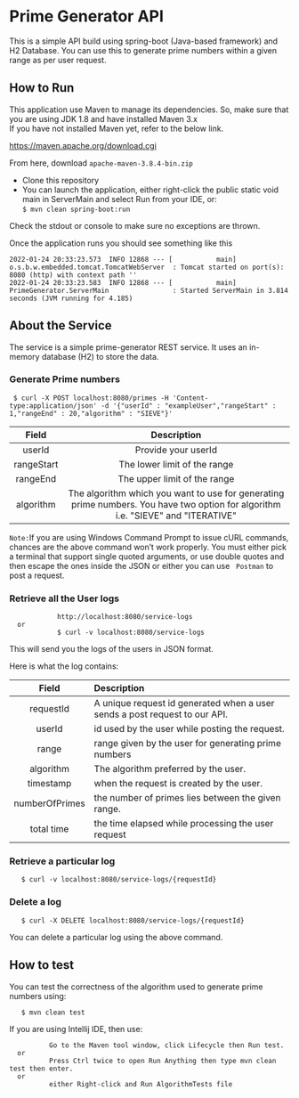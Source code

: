 # Prime Generator API
This is a simple API build using spring-boot (Java-based framework) and H2 Database.
You can use this to generate prime numbers within a given range as per user request.  

## How to Run
   This application use Maven to manage its dependencies. So, make sure that you are using JDK 1.8 and have installed Maven 3.x  
   If you have not installed Maven yet, refer to the below link. 
        
   https://maven.apache.org/download.cgi
      
   From here, download ``` apache-maven-3.8.4-bin.zip ```
   * Clone this repository
   * You can launch the application, either right-click the public static void main in ServerMain and select Run from your IDE, or:  
   	``` $ mvn clean spring-boot:run
   	```
   
   Check the stdout or console to make sure no exceptions are thrown.
   
   Once the application runs you should see something like this
   ```
   2022-01-24 20:33:23.573  INFO 12868 --- [           main] o.s.b.w.embedded.tomcat.TomcatWebServer  : Tomcat started on port(s): 8080 (http) with context path ''
   2022-01-24 20:33:23.583  INFO 12868 --- [           main] PrimeGenerator.ServerMain                : Started ServerMain in 3.814 seconds (JVM running for 4.185)
   ```
    
##   About the Service
   The service is a simple prime-generator REST service. It uses an in-memory database (H2) to store the data.
   
###   Generate Prime numbers

   ```curl 
    $ curl -X POST localhost:8080/primes -H 'Content-type:application/json' -d '{"userId" : "exampleUser","rangeStart" : 1,"rangeEnd" : 20,"algorithm" : "SIEVE"}'
   ```
     
     
   |Field|Description|
   |:---:|:---:|
   |userId|Provide your userId|
   |rangeStart|The lower limit of the range|
   |rangeEnd|The upper limit of the range|
   |algorithm|The algorithm which you want to use for generating prime numbers.  You have two option for algorithm i.e. "SIEVE" and "ITERATIVE"|    

   ``` Note: ```If you are using Windows Command Prompt to issue cURL commands, chances are the above command won’t work properly. You must either pick a terminal that support single quoted arguments, or use double quotes and then escape the ones inside the JSON or either you can use ``` Postman``` to post a request.
      
   
###   Retrieve all the User logs 
```
            http://localhost:8080/service-logs
  or
            $ curl -v localhost:8080/service-logs 
```
   This will send you the logs of the users in JSON format.
     
   Here is what the log contains:
   
   |Field|Description|
   |:---:|:---|
   |requestId|  A unique request id generated when a user sends a post request to our API.|
   |userId |  id used by the user while posting the request.|
   |range | range given by the user for generating prime numbers|
   |algorithm | The algorithm preferred by the user.|
   |timestamp | when the request is created by the user.|
   |numberOfPrimes | the number of primes lies between the given range.|
   |total time | the time elapsed while processing the user request|
   
###   Retrieve a particular log

```curl   
   $ curl -v localhost:8080/service-logs/{requestId}
```   

   
###   Delete a log
```curl     
   $ curl -X DELETE localhost:8080/service-logs/{requestId}
```   
   You can delete a particular log using the above command.
   
   
##   How to test

   You can test the correctness of the algorithm used to generate prime numbers using:
    
```
   $ mvn clean test
```
   If you are using Intellij IDE, then use:
```
          Go to the Maven tool window, click Lifecycle then Run test.    
  or
          Press Ctrl twice to open Run Anything then type mvn clean test then enter.      
  or 
          either Right-click and Run AlgorithmTests file 
```   
   



